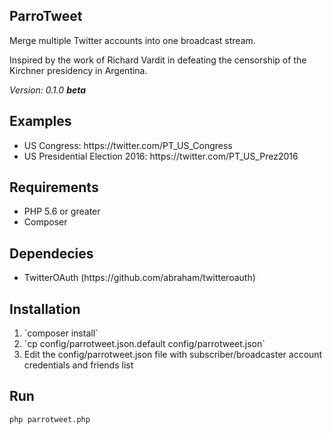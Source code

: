 <span itemprop="name">ParroTweet</span>
------------
<p itemprop="description">Merge multiple Twitter accounts into one broadcast stream.</p>
<p>Inspired by the work of Richard Vardit in defeating the censorship of the Kirchner presidency in Argentina.</p>
<p><em>Version: 0.1.0 <strong>beta</strong></em></p>

## Examples
<ul>
<li>US Congress: https://twitter.com/PT_US_Congress</li>
<li>US Presidential Election 2016: https://twitter.com/PT_US_Prez2016</li>
</ul>

## Requirements
<ul>
<li>PHP 5.6 or greater</li>
<li>Composer</li>
</ul>

## Dependecies
<ul>
<li>TwitterOAuth (https://github.com/abraham/twitteroauth)</li>
</ul>

## Installation
<ol>
<li>`composer install`</li>
<li>`cp config/parrotweet.json.default config/parrotweet.json`</li>
<li>Edit the config/parrotweet.json file with subscriber/broadcaster account credentials and friends list</li>
</ol>

## Run
`php parrotweet.php`
